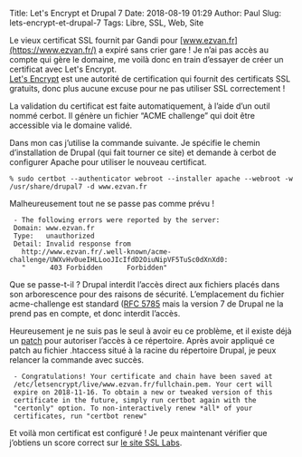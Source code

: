 Title: Let's Encrypt et Drupal 7
Date: 2018-08-19 01:29
Author: Paul
Slug: lets-encrypt-et-drupal-7
Tags: Libre, SSL, Web, Site

Le vieux certificat SSL fournit par Gandi pour
[www.ezvan.fr](https://www.ezvan.fr/) a expiré sans crier gare ! Je n’ai
pas accès au compte qui gère le domaine, me voilà donc en train
d’essayer de créer un certificat avec Let's Encrypt.  
[Let's Encrypt](https://letsencrypt.org/) est une autorité de
certification qui fournit des certificats SSL gratuits, donc plus aucune
excuse pour ne pas utiliser SSL correctement !  

La validation du certificat est faite automatiquement, à l’aide d’un
outil nommé cerbot. Il génère un fichier “ACME challenge” qui doit être
accessible via le domaine validé.  

Dans mon cas j’utilise la commande suivante. Je spécifie le chemin
d’installation de Drupal (qui fait tourner ce site) et demande à cerbot
de configurer Apache pour utiliser le nouveau certificat.

    % sudo certbot --authenticator webroot --installer apache --webroot -w /usr/share/drupal7 -d www.ezvan.fr

Malheureusement tout ne se passe pas comme prévu !

     - The following errors were reported by the server:   
     Domain: www.ezvan.fr   
     Type:   unauthorized   
     Detail: Invalid response from 
       http://www.ezvan.fr/.well-known/acme-challenge/UWXvHv0ueIHLLooJIcIfdD2OiuNipVF5TuSc0dXnXd0:   
       "      403 Forbidden      Forbidden"

Que se passe-t-il ? Drupal interdit l’accès direct aux fichiers placés
dans son arborescence pour des raisons de sécurité. L’emplacement du
fichier acme-challenge est standard ([RFC
5785](https://tools.ietf.org/html/rfc5785) mais la version 7 de Drupal
ne la prend pas en compte, et donc interdit l’accès.  

Heureusement je ne suis pas le seul à avoir eu ce problème, et il existe
déjà un [patch](https://www.drupal.org/project/drupal/issues/2847325)
pour autoriser l’accès à ce répertoire. Après avoir appliqué ce patch au
fichier .htaccess situé à la racine du répertoire Drupal, je peux
relancer la commande avec succès.

     - Congratulations! Your certificate and chain have been saved at
     /etc/letsencrypt/live/www.ezvan.fr/fullchain.pem. Your cert will  
     expire on 2018-11-16. To obtain a new or tweaked version of this   
     certificate in the future, simply run certbot again with the   
     "certonly" option. To non-interactively renew *all* of your   
     certificates, run "certbot renew"

Et voilà mon certificat est configuré ! Je peux maintenant vérifier que
j’obtiens un score correct sur [le site SSL
Labs](https://www.ssllabs.com/ssltest/analyze.html?d=www.ezvan.fr).
